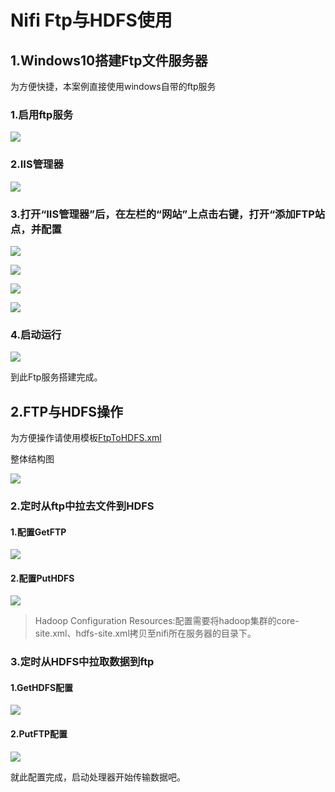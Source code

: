 # Nifi Ftp与HDFS使用

## 1.Windows10搭建Ftp文件服务器

为方便快捷，本案例直接使用windows自带的ftp服务

### 1.启用ftp服务

![](./img/1.png)

### 2.IIS管理器

![](./img/2.png)

### 3.打开“IIS管理器”后，在左栏的“网站”上点击右键，打开“添加FTP站点，并配置

![](./img/3.png)

![](./img/4.png)



![](./img/5.png)

![](./img/6.png)

### 4.启动运行

![](./img/7.png)

到此Ftp服务搭建完成。

## 2.FTP与HDFS操作

为方便操作请使用模板[FtpToHDFS.xml](./FtpToHDFS.xml)

整体结构图

![](./img/8.png)

### 2.定时从ftp中拉去文件到HDFS 

#### 1.配置GetFTP

![](./img/10.png)

#### 2.配置PutHDFS

![](./img/11.png)

> Hadoop Configuration Resources:配置需要将hadoop集群的core-site.xml、hdfs-site.xml拷贝至nifi所在服务器的目录下。

### 3.定时从HDFS中拉取数据到ftp

#### 1.GetHDFS配置

![](./img/12.png)

#### 2.PutFTP配置

![](./img/13.png)

就此配置完成，启动处理器开始传输数据吧。